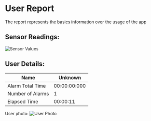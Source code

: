 # User Report
The report represents the basics information over the usage of the app
## Sensor Readings:
![Sensor Values](D:\Data\Documents\GitHub\1\FHP-GUI\gui/data/img/graphs/graph_20240901164358_-1.png)
## User Details:
| Name | Unknown   |
| --- | --- |
| Alarm Total Time | 00:00:00:000 |
| Number of Alarms | 1 |
| Elapsed Time | 00:00:11 |
User photo:
![User Photo](D:\Data\Documents\GitHub\1\FHP-GUI\gui/data/img/user_photo.jpeg)
